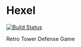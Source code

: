 Hexel
=====

[![Build Status](https://magnum.travis-ci.com/BryceMehring/Hexel.svg?token=hq7qgrzMh9enWzPocra6&branch=master)](https://magnum.travis-ci.com/BryceMehring/Hexel)

Retro Tower Defense Game
